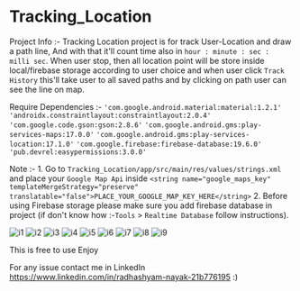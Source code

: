 # Tracking_Location

Project Info :- 
          Tracking Location project is for track User-Location and draw a path line, And with that it'll 
        count time also in `hour : minute : sec : milli sec`. When user stop, then all location point will 
        be store inside local/firebase storage according to user choice and when user click `Track History`
        this'll take user to all saved paths and by clicking on path user can see the line on map.
        

Require Dependencies :-
            `'com.google.android.material:material:1.2.1'`
            `'androidx.constraintlayout:constraintlayout:2.0.4'`
            `'com.google.code.gson:gson:2.8.6'`
            `'com.google.android.gms:play-services-maps:17.0.0'`
            `'com.google.android.gms:play-services-location:17.1.0'`
            `'com.google.firebase:firebase-database:19.6.0'`
            `'pub.devrel:easypermissions:3.0.0'`
           
           
Note :-
        1. Go to `Tracking_Location/app/src/main/res/values/strings.xml` and place your `Google Map Api` inside 
                    `<string name="google_maps_key" templateMergeStrategy="preserve" translatable="false">PLACE_YOUR_GOOGLE_MAP_KEY_HERE</string>`
        2. Before using Firebase storage please make sure you add firebase database in project 
                    (if don't know how :-`Tools` > `Realtime Database` follow instructions).
           
      
![i1](image/Screenshot_1611134212.png?raw=true "Tracking Location img1")
![i2](image/Screenshot_1611134167.png?raw=true "Tracking Location img2")
![i3](image/Screenshot_1611045345.png?raw=true "Tracking Location img3")
![i4](image/Screenshot_1611045359.png?raw=true "Tracking Location img4")
![i5](image/Screenshot_1611045390.png?raw=true "Tracking Location img5")
![i6](image/Screenshot_1611133666.png?raw=true "Tracking Location img6")
![i7](image/Screenshot_1611133989.png?raw=true "Tracking Location img7")
![i8](image/Screenshot_1611134050.png?raw=true "Tracking Location img8")
![i9](image/Screenshot_1611133996.png?raw=true "Tracking Location img9")
      
      
This is free to use 
Enjoy

For any issue contact me in LinkedIn https://www.linkedin.com/in/radhashyam-nayak-21b776195 :)
